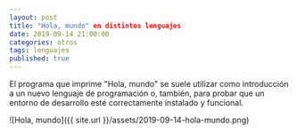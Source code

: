 ```yaml
---
layout: post
title: "Hola, mundo" en distintos lenguajes
date: 2019-09-14 21:00:00
categories: otros
tags: lenguajes
published: true
---
```


El programa que imprime "Hola, mundo" se suele utilizar como introducción a un nuevo lenguaje de programación o, también, para probar que un entorno de desarrollo esté correctamente instalado y funcional.

![Hola, mundo]({{ site.url }}/assets/2019-09-14-hola-mundo.png)
